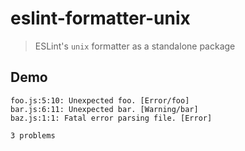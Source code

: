 # eslint-formatter-unix

> ESLint's `unix` formatter as a standalone package

## Demo

```
foo.js:5:10: Unexpected foo. [Error/foo]
bar.js:6:11: Unexpected bar. [Warning/bar]
baz.js:1:1: Fatal error parsing file. [Error]

3 problems
```
